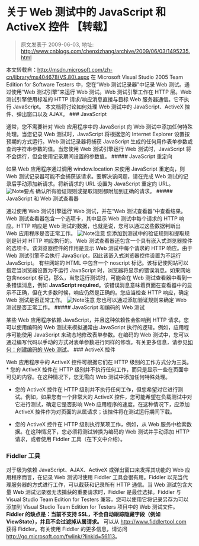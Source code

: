 # 关于 Web 测试中的 JavaScript 和 ActiveX 控件 【转载】 
> 原文发表于 2009-06-03, 地址: http://www.cnblogs.com/chenxizhang/archive/2009/06/03/1495235.html 


本文转载自：<http://msdn.microsoft.com/zh-cn/library/ms404678(VS.80).aspx> 在 Microsoft Visual Studio 2005 Team Edition for Software Testers 中，您在“Web 测试记录器”中记录 Web 测试。通过使用“Web 测试引擎”来运行 Web 测试。Web 测试引擎工作在 HTTP 层。Web 测试引擎使用标准的 HTTP 请求/响应消息直接与目标 Web 服务器通信。它不执行 JavaScript。 本文档将讨论如何处理 Web 测试中的 JavaScript、ActiveX 控件、弹出窗口以及 AJAX。 ### JavaScript

 通常，您不需要针对 Web 应用程序中的 JavaScript 向 Web 测试中添加任何特殊处理。当您记录 Web 测试时，JavaScript 将根据您的 Internet Explorer 设置按预期的方式运行。Web 测试记录器将捕获 JavaScript 生成的任何用作表单参数或查询字符串参数的值。当您使用 Web 测试引擎运行 Web 测试时，JavaScript 将不会运行，但会使用记录期间设置的参数值。 ##### JavaScript 重定向

 如果 Web 应用程序通过调用 window.location 来使用 JavaScript 重定向，则 Web 测试记录器可能不会捕获该请求。要解决该问题，请在完成 Web 测试的记录后手动添加新请求。将新请求的 URL 设置为 JavaScript 重定向 URL。 ![Note](http://i.msdn.microsoft.com/ms404678.note(zh-cn,VS.80).gif)要点 确认所有验证规则或提取规则都附加到正确的请求。 ##### JavaScript 和 Web 测试查看器

 通过使用 Web 测试引擎运行 Web 测试，并在“Web 测试查看器”中查看结果。Web 测试查看器包含一个选项卡，其中显示 Web 测试中每个请求的 HTTP 响应。HTTP 响应是 Web 测试的数据，也就是说，您可以通过这些数据判断出 Web 应用程序是否正常工作。 ![Note](http://i.msdn.microsoft.com/ms404678.note(zh-cn,VS.80).gif)注意 您添加到测试中的验证规则和提取规则是针对 HTTP 响应执行的。 Web 测试查看器还包含一个具有嵌入式浏览器控件的选项卡。该浏览器控件的作用是显示 Web 测试中每个请求的 HTTP 响应。由于 Web 测试引擎不会执行 JavaScript，因此该嵌入式浏览器控件设置为不运行 JavaScript。 有些网站的 HTML 中包含一个 noscript 标记。该标记使网站可以指定当浏览器设置为不运行 JavaScript 时，浏览器将显示的错误消息。如果网站包含noscript 标记，那么，当您运行测试时，可能会在 Web 测试查看器中看到一条错误消息，例如 **JavaScript required**。该错误消息意味着页面在查看器中的显示不正确，但在大多数时候，响应仍然是正确的。您应当检查 HTTP 响应，确定 Web 测试是否正常工作。 ![Note](http://i.msdn.microsoft.com/ms404678.note(zh-cn,VS.80).gif)注意 您也可以通过添加验证规则来确定 Web 测试是否正常工作。 ##### JavaScript 和编码的 Web 测试

 某些 Web 应用程序依赖 JavaScript，并且这种依赖性会影响到 HTTP 请求。您可以使用编码的 Web 测试来模拟通常由 JavaScript 执行的逻辑。例如，应用程序可能使用 JavaScript 来动态地修改表单参数。在编码的 Web 测试中，您可以通过编写代码以手动的方式对表单参数进行同样的修改。有关更多信息，请参见[如何：创建编码的 Web 测试](http://msdn.microsoft.com/zh-cn/library/ms182550(VS.80).aspx)。 ### ActiveX 控件

 Web 应用程序中的 ActiveX 控件可根据它们在 HTTP 级别的工作方式分为三类。 * 您的 ActiveX 控件在 HTTP 级别并不执行任何工作，而只是显示一些在页面中可见的内容。在这种情况下，您无需向 Web 测试中添加任何特殊处理。

* 您的 ActiveX 控件在 HTTP 级别并不执行任何工作，但您希望对它进行测试。例如，如果您有一个非常大的 ActiveX 控件，您可能希望在负载测试中对它进行测试，确定它是否影响 Web 应用程序的速度。在这种情况下，应添加 ActiveX 控件作为对页面的从属请求；该控件将在测试运行期间下载。

* 您的 ActiveX 控件在 HTTP 级别执行某项工作，例如，从 Web 服务中检索数据。在这种情况下，您必须将测试转换为编码的 Web 测试并手动添加 HTTP 请求，或者使用 Fiddler 工具（在下文中介绍）。

 ### Fiddler 工具

 对于极为依赖 JavaScript、AJAX、ActiveX 或弹出窗口来发挥其功能的 Web 应用程序而言，在记录 Web 测试时使用 Fiddler 工具会很有用。Fiddler 以充当代理服务器的方式进行工作，可以截获和记录所有 HTTP 通信。当 Web 测试包含大量 Web 测试记录器无法捕获的重要请求时，Fiddler 是最佳选择。Fiddler 与 Visual Studio Team Edition for Testers 兼容，您可以使用它将记录另存为可以添加到 Visual Studio Team Edition for Testers 项目中的 Web 测试文件。 **Fiddler 的缺点是：当前不支持 SSL，不会自动跟踪隐藏字段（例如 ViewState），并且不会过滤掉从属请求。** 可以从 http://www.fiddlertool.com 获得 Fiddler。有关使用 Fiddler 的更多信息，请访问 <http://go.microsoft.com/fwlink/?linkid=56113>。 





































